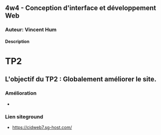 ## 4w4 - Conception d'interface et développement Web
### Auteur: Vincent Hum
#### Description

# TP2

## L'objectif du TP2 : Globalement améliorer le site.

### Amélioration
- 

### Lien siteground
- https://cidweb7.sg-host.com/
